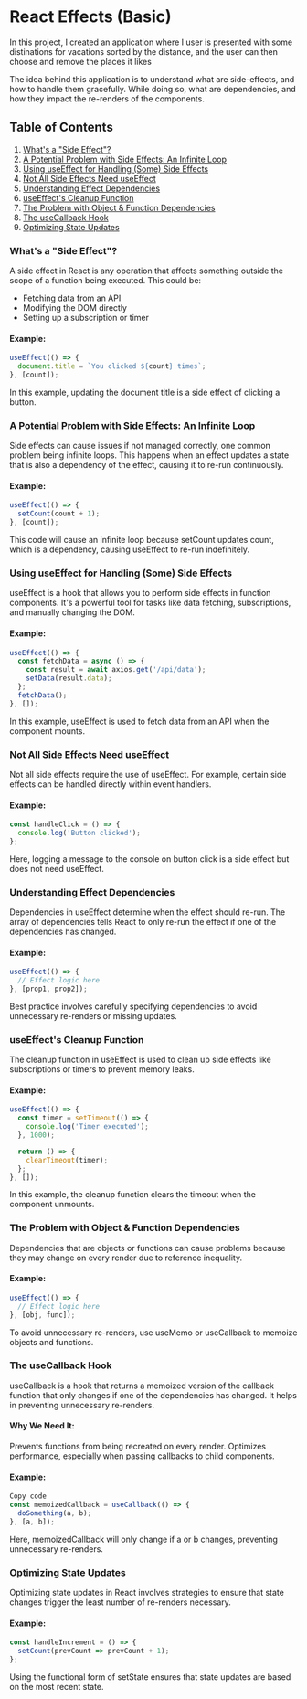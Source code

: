 # React Effects (Basic)

In this project, I created an application where I user is presented with some distinations for vacations sorted by the distance, and the user can then choose and remove the places it likes

The idea behind this application is to understand what are side-effects, and how to handle them gracefully. While doing so, what are dependencies, and how they impact the re-renders of the components. 


## Table of Contents

1. [What's a "Side Effect"?](#whats-a-side-effect)
2. [A Potential Problem with Side Effects: An Infinite Loop](#a-potential-problem-with-side-effects-an-infinite-loop)
3. [Using useEffect for Handling (Some) Side Effects](#using-useeffect-for-handling-some-side-effects)
4. [Not All Side Effects Need useEffect](#not-all-side-effects-need-useeffect)
5. [Understanding Effect Dependencies](#understanding-effect-dependencies)
6. [useEffect's Cleanup Function](#useeffects-cleanup-function)
7. [The Problem with Object & Function Dependencies](#the-problem-with-object--function-dependencies)
8. [The useCallback Hook](#the-usecallback-hook)
9. [Optimizing State Updates](#optimizing-state-updates)

### What's a "Side Effect"?

A side effect in React is any operation that affects something outside the scope of a function being executed. This could be:

- Fetching data from an API
- Modifying the DOM directly
- Setting up a subscription or timer

#### Example:
```javascript
useEffect(() => {
  document.title = `You clicked ${count} times`;
}, [count]);
```
In this example, updating the document title is a side effect of clicking a button.

### A Potential Problem with Side Effects: An Infinite Loop

Side effects can cause issues if not managed correctly, one common problem being infinite loops. This happens when an effect updates a state that is also a dependency of the effect, causing it to re-run continuously.

#### Example:
```javascript
useEffect(() => {
  setCount(count + 1);
}, [count]);
```
This code will cause an infinite loop because setCount updates count, which is a dependency, causing useEffect to re-run indefinitely.

### Using useEffect for Handling (Some) Side Effects

useEffect is a hook that allows you to perform side effects in function components. It's a powerful tool for tasks like data fetching, subscriptions, and manually changing the DOM.

#### Example:
```javascript
useEffect(() => {
  const fetchData = async () => {
    const result = await axios.get('/api/data');
    setData(result.data);
  };
  fetchData();
}, []);
```
In this example, useEffect is used to fetch data from an API when the component mounts.

### Not All Side Effects Need useEffect
Not all side effects require the use of useEffect. For example, certain side effects can be handled directly within event handlers.

#### Example:
```javascript
const handleClick = () => {
  console.log('Button clicked');
};
```
Here, logging a message to the console on button click is a side effect but does not need useEffect.

### Understanding Effect Dependencies
Dependencies in useEffect determine when the effect should re-run. The array of dependencies tells React to only re-run the effect if one of the dependencies has changed.

#### Example:
```javascript
useEffect(() => {
  // Effect logic here
}, [prop1, prop2]);
```
Best practice involves carefully specifying dependencies to avoid unnecessary re-renders or missing updates.

### useEffect's Cleanup Function
The cleanup function in useEffect is used to clean up side effects like subscriptions or timers to prevent memory leaks.

#### Example:
```javascript
useEffect(() => {
  const timer = setTimeout(() => {
    console.log('Timer executed');
  }, 1000);

  return () => {
    clearTimeout(timer);
  };
}, []);
```
In this example, the cleanup function clears the timeout when the component unmounts.


### The Problem with Object & Function Dependencies
Dependencies that are objects or functions can cause problems because they may change on every render due to reference inequality.

#### Example:
```javascript
useEffect(() => {
  // Effect logic here
}, [obj, func]);
```
To avoid unnecessary re-renders, use useMemo or useCallback to memoize objects and functions.

### The useCallback Hook
useCallback is a hook that returns a memoized version of the callback function that only changes if one of the dependencies has changed. It helps in preventing unnecessary re-renders.

#### Why We Need It:
Prevents functions from being recreated on every render.
Optimizes performance, especially when passing callbacks to child components.

#### Example:
```javascript
Copy code
const memoizedCallback = useCallback(() => {
  doSomething(a, b);
}, [a, b]);
```
Here, memoizedCallback will only change if a or b changes, preventing unnecessary re-renders.

### Optimizing State Updates
Optimizing state updates in React involves strategies to ensure that state changes trigger the least number of re-renders necessary.

#### Example:
```javascript
const handleIncrement = () => {
  setCount(prevCount => prevCount + 1);
};
```
Using the functional form of setState ensures that state updates are based on the most recent state.


